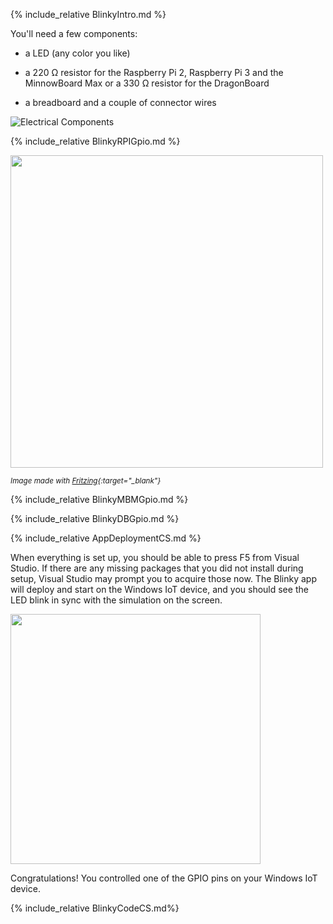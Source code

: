 {% include_relative BlinkyIntro.md %}

You'll need a few components:

* a LED (any color you like)

* a 220 &#x2126; resistor for the Raspberry Pi 2, Raspberry Pi 3 and the MinnowBoard Max or a 330 &#x2126; resistor for the DragonBoard

* a breadboard and a couple of connector wires

![Electrical Components]({{site.baseurl}}/images/Blinky/components.png)

{% include_relative BlinkyRPIGpio.md %}

<img src="{{site.baseurl}}/images/Blinky/breadboard_assembled_rpi2_kit.jpg" height="500">

<sub>*Image made with [Fritzing](http://fritzing.org/){:target="_blank"}*</sub>

{% include_relative BlinkyMBMGpio.md %}

{% include_relative BlinkyDBGpio.md %}

{% include_relative AppDeploymentCS.md %}

When everything is set up, you should be able to press F5 from Visual Studio.  If there are any missing packages that you did not install during setup, Visual Studio may prompt you to acquire those now.  The Blinky app will deploy and start on the Windows IoT device, and you should see the LED blink in sync with the simulation on the screen.

<img src="{{site.baseurl}}/images/Blinky/blinky-screenshot.png" height="400">

Congratulations! You controlled one of the GPIO pins on your Windows IoT device.

{% include_relative BlinkyCodeCS.md%}
